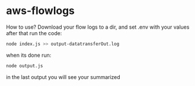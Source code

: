 # aws-flowlogs

How to use? Download your flow logs to a dir, and set .env with your values after that run the code:

```sh
node index.js >> output-datatransferOut.log
```

when its done run:

```sh
node output.js
```


in the last output you will see your summarized
